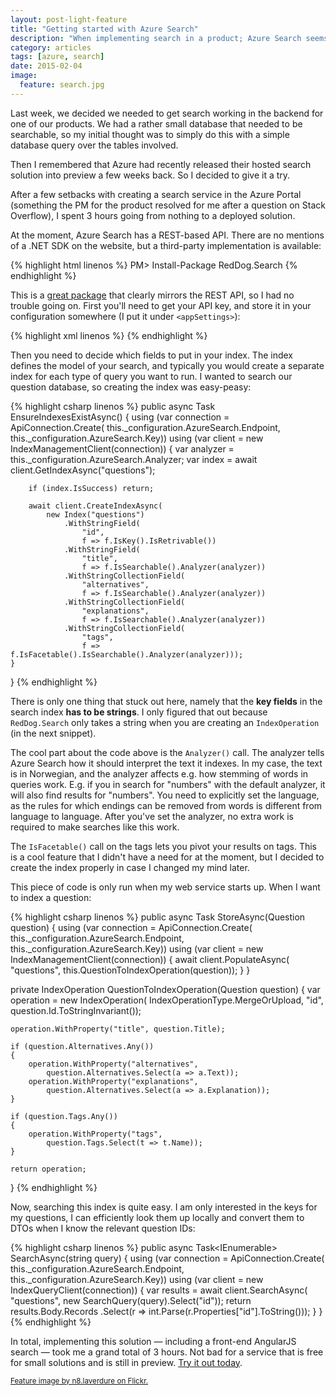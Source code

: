 ```yaml
---
layout: post-light-feature
title: "Getting started with Azure Search"
description: "When implementing search in a product; Azure Search seems to be the way forward."
category: articles
tags: [azure, search]
date: 2015-02-04
image: 
  feature: search.jpg
---
```


Last week, we decided we needed to get search working in the backend for one of our products. We had a rather small database that needed to be searchable, so my initial thought was to simply do this with a simple database query over the tables involved.

Then I remembered that Azure had recently released their hosted search solution into preview a few weeks back. So I decided to give it a try.

After a few setbacks with creating a search service in the Azure Portal (something the PM for the product resolved for me after a question on Stack Overflow), I spent 3 hours going from nothing to a deployed solution.

At the moment, Azure Search has a REST-based API. There are no mentions of a .NET SDK on the website, but a third-party implementation is available:

{% highlight html linenos %}
PM> Install-Package RedDog.Search
{% endhighlight %}

This is a [great package](https://github.com/reddog-io/RedDog.Search) that clearly mirrors the REST API, so I had no trouble going on. First you'll need to get your API key, and store it in your configuration somewhere (I put it under `<appSettings>`):

{% highlight xml linenos %}
<appSettings>
    <add key="AzureSearch-Endpoint" value="{serviceName}" />
    <add key="AzureSearch-Key" value="{key}" />
    <add key="AzureSearch-Analyzer" value="no.lucene" />
</appSettings>
{% endhighlight %}

Then you need to decide which fields to put in your index. The index defines the model of your search, and typically you would create a separate index for each type of query you want to run. I wanted to search our question database, so creating the index was easy-peasy:

{% highlight csharp linenos %}
public async Task EnsureIndexesExistAsync()
{
    using (var connection = ApiConnection.Create(
    	this._configuration.AzureSearch.Endpoint, 
    	this._configuration.AzureSearch.Key))
    using (var client = new IndexManagementClient(connection))
    {
        var analyzer = this._configuration.AzureSearch.Analyzer;
        var index = await client.GetIndexAsync("questions");

        if (index.IsSuccess) return;

        await client.CreateIndexAsync(
            new Index("questions")
                .WithStringField(
                	"id", 
                	f => f.IsKey().IsRetrivable())
                .WithStringField(
                	"title", 
                	f => f.IsSearchable().Analyzer(analyzer))
                .WithStringCollectionField(
                	"alternatives", 
            		f => f.IsSearchable().Analyzer(analyzer))
                .WithStringCollectionField(
                	"explanations", 
                	f => f.IsSearchable().Analyzer(analyzer))
                .WithStringCollectionField(
                	"tags", 
                	f => f.IsFacetable().IsSearchable().Analyzer(analyzer)));
    }
}
{% endhighlight %}

There is only one thing that stuck out here, namely that the **key fields** in the search index **has to be strings**. I only figured that out because `RedDog.Search` only takes a string when you are creating an `IndexOperation` (in the next snippet).

The cool part about the code above is the `Analyzer()` call. The analyzer tells Azure Search how it should interpret the text it indexes. In my case, the text is in Norwegian, and the analyzer affects e.g. how stemming of words in queries work. E.g. if you in search for "numbers" with the default analyzer, it will also find results for "numbers". You need to explicitly set the language, as the rules for which endings can be removed from words is different from language to language. After you've set the analyzer, no extra work is required to make searches like this work.

The `IsFacetable()` call on the tags lets you pivot your results on tags. This is a cool feature that I didn't have a need for at the moment, but I decided to create the index properly in case I changed my mind later.

This piece of code is only run when my web service starts up. When I want to index a question:

{% highlight csharp linenos %}
public async Task StoreAsync(Question question)
{
    using (var connection = ApiConnection.Create(
    	this._configuration.AzureSearch.Endpoint, 
    	this._configuration.AzureSearch.Key))
    using (var client = new IndexManagementClient(connection))
    {
        await client.PopulateAsync(
            "questions",
            this.QuestionToIndexOperation(question));
    }
}

private IndexOperation QuestionToIndexOperation(Question question)
{
    var operation = new IndexOperation(
    	IndexOperationType.MergeOrUpload, 
    	"id", 
    	question.Id.ToStringInvariant());
    
    operation.WithProperty("title", question.Title);

    if (question.Alternatives.Any())
    {
        operation.WithProperty("alternatives", 
        	question.Alternatives.Select(a => a.Text));
        operation.WithProperty("explanations", 
        	question.Alternatives.Select(a => a.Explanation));
    }

    if (question.Tags.Any())
    {
        operation.WithProperty("tags", 
        	question.Tags.Select(t => t.Name));
    }

    return operation;
}
{% endhighlight %}

Now, searching this index is quite easy. I am only interested in the keys for my questions, I can efficiently look them up locally and convert them to DTOs when I know the relevant question IDs:

{% highlight csharp linenos %}
public async Task<IEnumerable<int>> SearchAsync(string query)
{
    using (var connection = ApiConnection.Create(
    	this._configuration.AzureSearch.Endpoint, 
    	this._configuration.AzureSearch.Key))
    using (var client = new IndexQueryClient(connection))
    {
        var results = await client.SearchAsync(
        	"questions", 
        	new SearchQuery(query).Select("id"));
        return results.Body.Records
        	.Select(r => int.Parse(r.Properties["id"].ToString()));
    }
}
{% endhighlight %}

In total, implementing this solution &mdash; including a front-end AngularJS search &mdash; took me a grand total of 3 hours. Not bad for a service that is free for small solutions and is still in preview. [Try it out today](http://azure.microsoft.com/en-us/services/search/).

<small>[Feature image by n8.laverdure on Flickr.](https://www.flickr.com/photos/n8laverdure/3737446721/in/photolist-6GgoGz-5dCKf-99Hfrw-bBRmtC-uXVW-bQGaiB-6URbF8-bQGc1g-568KgN-6o7Soi-o5jh8c-7mzoV-kbHutU-8BwM5v-84Zre3-57SFVF-6bnfSQ-bQL1dg-bBRkQw-4NJBha-hrmWmx-fwfhg2-fr4gn7-nKfGH3-nsNv1j-cm1iZ-5BLsVE-nM7ZfW-bQKZxF-84ZqTh-8kP1uB-8kRPx5-8kNCu2-8kNCt8-8C4YkK-84ZqRG-hABg8Q-7iETXY-eZfSZ-aCMtE3-5jUiVY-4qkNK5-eZYd8H-eUQt5h-5dDGMt-8syFGf-7Vkpud-beq4TM-p91Hvd-47S3zd)</small>